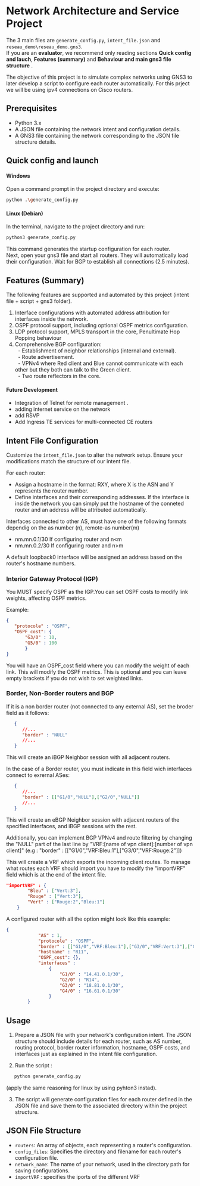 # Network Architecture and Service Project

The 3 main files are `generate_config.py`, `intent_file.json` and `reseau_demo\reseau_demo.gns3`.<br>
If you are an **evaluator**, we recommend only reading sections **Quick config and lauch**, **Features (summary)** and **Behaviour and main gns3 file structure** .

The objective of this project is to simulate complex networks using GNS3 to later develop a script to configure each router automatically. For this prject we will be using ipv4 connections on Cisco routers.

## Prerequisites

- Python 3.x
- A JSON file containing the network intent and configuration details.
- A GNS3 file containing the network corresponding to the JSON file structure details.

## Quick config and launch

#### Windows
Open a command prompt in the project directory and execute:

```bash
python .\generate_config.py 
```

#### Linux (Debian)
In the terminal, navigate to the project directory and run:
```bash
python3 generate_config.py 
```
This command generates the startup configuration for each router.   
Next, open your gns3 file and start all routers. They will automatically load their configuration. Wait for BGP to establish all connections (2.5 minutes). <br>
   
## Features (Summary)
The following features are supported and automated by this project (intent file + script + gns3 folder).

1. Interface configurations with automated address attribution for interfaces inside the network.
2. OSPF protocol support, including optional OSPF metrics configuration.
3. LDP protocol support, MPLS transport in the core, Penultimate Hop Popping behaviour
4. Comprehensive BGP configuration:<br>
&nbsp; - Establishment of neighbor relationships (internal and external).<br>
&nbsp; - Route advertisement.<br>
&nbsp; - VPNv4 where Red client and Blue cannot communicate with each other but they both can talk to the Green client. <br>
&nbsp; - Two route reflectors in the core.


#### Future Development
- Integration of Telnet for remote management .
- adding internet service on the network
- add RSVP
- Add Ingress TE services for multi-connected CE routers

## Intent File Configuration

Customize the `intent_file.json` to alter the network setup. Ensure your modifications match the structure of our intent file.

For each router:
- Assign a hostname in the format: RXY, where X is the ASN and Y represents the router number.
- Define interfaces and their corresponding addresses. If the interface is inside the network you can simply put the hostname of the conneted router and an address will be attributed automatically. 

Interfaces connected to other AS, must have one of the following formats dependig on the as number (n), remote-as number(m)

- nm.mn.0.1/30 If configuring router and n<m
- nm.mn.0.2/30 If configuring router and n>m

A default loopback0 interface will be assigned an address based on the router's hostname numbers.

### Interior Gateway Protocol (IGP)
You MUST specify OSPF as the IGP.You can set OSPF costs to modify link weights, affecting OSPF metrics.

Example:
```json
{  
   "protocole" : "OSPF",
   "OSPF_cost": {
       "G3/0" : 10,
       "G5/0" : 100
       }
}
```

You will have an OSPF_cost field where you can modify the weight of each link. This will modify the OSPF metrics. 
This is optional and you can leave empty brackets if you do not wish to set weighted links.

### Border, Non-Border routers and BGP
If it is a non border router (not connected to any external AS), set the broder field as it follows:
```json
   {
      //...
      "border" : "NULL"
      //...
   }
```
This will create an iBGP Neighbor session with all adjacent routers.


In the case of a Border router, you must indicate in this field wich interfaces connect to exrernal ASes:
```json
   {
      //...
      "border" : [["G1/0","NULL"],["G2/0","NULL"]]
      //...
   }
```
This will create an eBGP Neighbor session with adjacent routers of the specified interfaces, and iBGP sessions with the rest.


Additionally, you can implement BGP VPNv4 and route filtering by changing the "NULL" part of the last line by "VRF:[name of vpn client]:[number of vpn client]" (e.g : "border" : [["G1/0","VRF:Bleu:1"],["G3/0","VRF:Rouge:2"]])

This will create a VRF which exports the incoming client routes.
To manage what routes each VRF should import you have to modify the "importVRF" field which is at the end of the intent file.
```json
"importVRF" : {
        "Bleu" : ["Vert:3"],
        "Rouge" : ["Vert:3"],
        "Vert" : ["Rouge:2","Bleu:1"]
    }
```


A configured router with all the option might look like this example:
```json
{
            "AS" : 1,
            "protocole" : "OSPF",
            "border" : [["G1/0","VRF:Bleu:1"],["G3/0","VRF:Vert:3"],["G4/0","VRF:Rouge:2"]],
            "hostname" : "R11",
            "OSPF_cost": {},  
            "interfaces" : 
                {
                    "G1/0" : "14.41.0.1/30",
                    "G2/0" : "R14",
                    "G3/0" : "18.81.0.1/30",
                    "G4/0" : "16.61.0.1/30"
                }     
        }
```
## Usage

1. Prepare a JSON file with your network's configuration intent. The JSON structure should include details for each router, such as AS number, routing protocol, border router information, hostname, OSPF costs, and interfaces just as explained in the intent file configuration.

2. Run the script :

```bash
   python generate_config.py
```
(apply the same reasoning for linux by using pyhton3 instad).

3. The script will generate configuration files for each router defined in the JSON file and save them to the associated directory within the project structure.

## JSON File Structure

- `routers`: An array of objects, each representing a router's configuration.
- `config_files`: Specifies the directory and filename for each router's configuration file.
- `network_name`: The name of your network, used in the directory path for saving configurations.
- `importVRF` : specifies the iports of the different VRF
